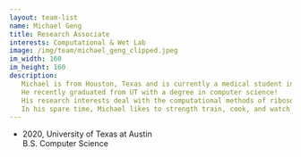 ```yaml
---
layout: team-list
name: Michael Geng
title: Research Associate
interests: Computational & Wet Lab
image: /img/team/michael_geng_clipped.jpeg
im_width: 160
im_height: 160
description:
   Michael is from Houston, Texas and is currently a medical student in his home town in the EnMed program of Texas A&M.   
   He recently graduated from UT with a degree in computer science! 
   His research interests deal with the computational methods of ribosome profiling.
   In his spare time, Michael likes to strength train, cook, and watch movies.
---
```

* 2020, University of Texas at Austin   
B.S. Computer Science  
